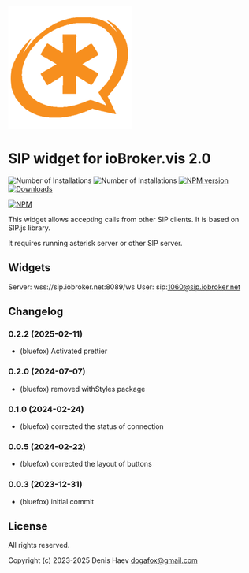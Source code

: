 ![Logo](admin/vis-2-widgets-sip.png)
# SIP widget for ioBroker.vis 2.0

![Number of Installations](http://iobroker.live/badges/vis-2-widgets-material-installed.svg) ![Number of Installations](http://iobroker.live/badges/vis-2-widgets-material-stable.svg) [![NPM version](http://img.shields.io/npm/v/iobroker.vis-2-widgets-material.svg)](https://www.npmjs.com/package/iobroker.vis-2-widgets-material)
[![Downloads](https://img.shields.io/npm/dm/iobroker.vis-2-widgets-material.svg)](https://www.npmjs.com/package/iobroker.vis-2-widgets-material)

[![NPM](https://nodei.co/npm/iobroker.vis-2-widgets-material.png?downloads=true)](https://nodei.co/npm/iobroker.vis-2-widgets-material/)

This widget allows accepting calls from other SIP clients. It is based on SIP.js library.

It requires running asterisk server or other SIP server.


## Widgets
Server: wss://sip.iobroker.net:8089/ws
User: sip:1060@sip.iobroker.net

<!--
    Placeholder for the next version (at the beginning of the line):
    ### **WORK IN PROGRESS**
-->
## Changelog
### 0.2.2 (2025-02-11)
* (bluefox) Activated prettier

### 0.2.0 (2024-07-07)
* (bluefox) removed withStyles package

### 0.1.0 (2024-02-24)
* (bluefox) corrected the status of connection

### 0.0.5 (2024-02-22)
* (bluefox) corrected the layout of buttons

### 0.0.3 (2023-12-31)
* (bluefox) initial commit

## License
All rights reserved.

Copyright (c) 2023-2025 Denis Haev <dogafox@gmail.com>

